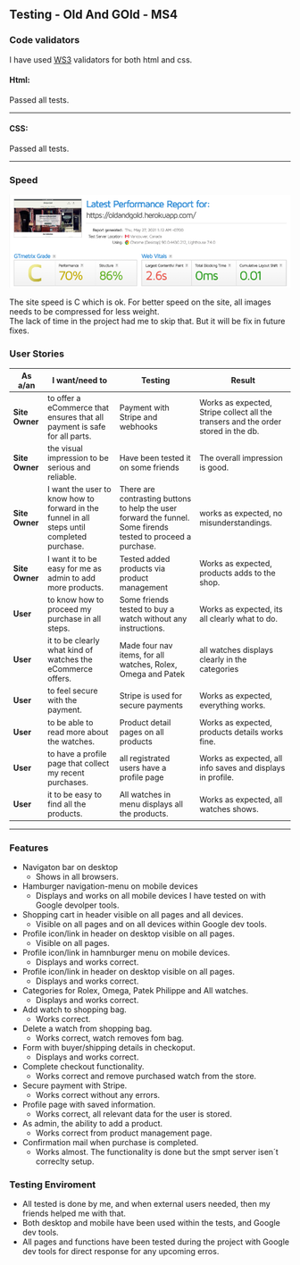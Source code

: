 ## Testing - Old And GOld - MS4

### Code validators
I have used  [WS3](https://jigsaw.w3.org/) validators for both html and css. 

#### Html:
Passed all tests. 
***

#### CSS:
Passed all tests. 
***

### Speed
![speed](/media/speed2.png "Speed")

The site speed is C which is ok. For better speed on the site, all images needs to be compressed for less weight. <br>
The lack of time in the project had me to skip that. But it will be fix in future fixes.  

### User Stories
| As a/an        | I want/need to           | Testing  | Result  |
| ------------- |-------------| -----|-----|
| **Site Owner**    | to offer a eCommerce that ensures that all payment is safe for all parts. | Payment with Stripe and webhooks | Works as expected, Stripe collect all the transers and the order stored in the db.   |
| **Site Owner**    | the visual impression to be serious and reliable.  | Have been tested it on some friends | The overall impression is good. |
| **Site Owner**    | I want the user to know how to forward in the funnel in all steps until completed purchase. | There are contrasting buttons to help the user forward the funnel. Some firends tested to proceed a purchase. | works as expected, no misunderstandings.  |
| **Site Owner**    | I want it to be easy for me as admin to add more products. | Tested added products via product management | Works as expected, products adds to the shop. |
| **User**    | to know how to proceed my purchase in all steps. | Some friends tested to buy a watch without any instructions. |Works as expected, its all clearly what to do. |
| **User**    | it to be clearly what kind of watches the eCommerce offers. | Made four nav items, for all watches, Rolex, Omega and Patek | all watches displays clearly in the categories |
| **User**    | to feel secure with the payment. | Stripe is used for secure payments |Works as expected, everything works. |
| **User**    | to be able to read more about the watches. | Product detail pages on all products |Works as expected, products details works fine. |
| **User**    | to have a profile page that collect my recent purchases. | all registrated users have a profile page |Works as expected, all info saves and displays in profile. |
| **User**    | it to be easy to find all the products. | All watches in menu displays all the products. |Works as expected, all watches shows. |

***

### Features
+ Navigaton bar on desktop
    - Shows in all browsers.
+ Hamburger navigation-menu on mobile devices
    - Displays and works on all mobile devices I have tested on with Google devolper tools. 
+ Shopping cart in header visible on all pages and all devices. 
    - Visible on all pages and on all devices within Google dev tools.
+ Profile icon/link in header on desktop visible on all pages.  
    - Visible on all pages.
+ Profile icon/link in hamnburger menu on mobile devices. 
    - Displays and works correct. 
+ Profile icon/link in header on desktop visible on all pages.  
    - Displays and works correct.
+ Categories for Rolex, Omega, Patek Philippe and All watches.
    - Displays and works correct. 
+ Add watch to shopping bag.
    - Works correct.
+ Delete a watch from shopping bag.
    - Works correct, watch removes fom bag. 
+ Form with buyer/shipping details in checkoput. 
    - Displays and works correct. 
+ Complete checkout functionality. 
    - Works correct and remove purchased watch from the store. 
+ Secure payment with Stripe. 
    - Works correct without any errors. 
+ Profile page with saved information. 
    - Works correct, all relevant data for the user is stored. 
+ As admin, the ability to add a product. 
    - Works correct from product management page. 
+ Confirmation mail when purchase is completed. 
    - Works almost. The functionality is done but the smpt server isen´t correclty setup. 

### Testing Enviroment
- All tested is done by me, and when external users needed, then my friends helped me with that. <br>
- Both desktop and mobile have been used within the tests, and Google dev tools.
- All pages and functions have been tested during the project with Google dev tools for direct response for any upcoming erros. 